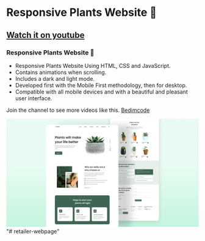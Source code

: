 # Responsive Plants Website 🎍 
## [Watch it on youtube](https://youtu.be/lpzExNZDizI)
### Responsive Plants Website 🎍

- Responsive Plants Website Using HTML, CSS and JavaScript.
- Contains animations when scrolling.
- Includes a dark and light mode.
- Developed first with the Mobile First methodology, then for desktop.
- Compatible with all mobile devices and with a beautiful and pleasant user interface.

Join the channel to see more videos like this. [Bedimcode](https://www.youtube.com/c/Bedimcode)

![plants website](/preview.png)
"# retailer-webpage" 
